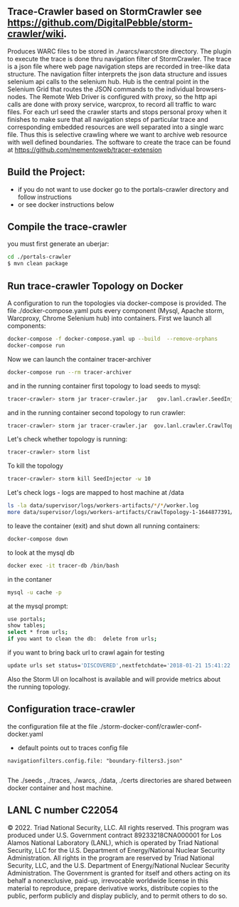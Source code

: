## Trace-Crawler  based on StormCrawler see https://github.com/DigitalPebble/storm-crawler/wiki. 
Produces WARC files to be stored in ./warcs/warcstore directory.
The plugin to execute the trace  is done thru navigation filter of StormCrawler.
The trace is a json file where web page navigation steps are recorded in tree-like data structure.
The navigation filter interprets the json data structure and issues selenium api calls to the selenium hub. Hub is the central point in the Selenium Grid that routes the JSON  commands to the individual browsers-nodes. The Remote Web Driver is configured with proxy, so the http api calls are done with  proxy service, warcprox, to record all traffic to warc files. 
For each url seed the crawler starts and stops personal proxy when it finishes to make sure that all navigation steps of particular trace and corresponding embedded resources are well separated into a single warc file. Thus this is selective crawling where we want to archive web resource with well defined boundaries.
The software to create the trace  can be found at https://github.com/mementoweb/tracer-extension

## Build the Project:
* if you do not want to use docker go to the portals-crawler directory and follow instructions 
* or see docker instructions below
 
## Compile the trace-crawler

 you must first generate an uberjar:

``` sh
cd ./portals-crawler
$ mvn clean package
```   



## Run trace-crawler Topology on Docker
A configuration to run the topologies via docker-compose is provided. 
The file ./docker-compose.yaml puts every component (Mysql, Apache storm, Warcproxy, Chrome Selenium hub) into  containers.
First we launch all components:



``` sh
docker-compose -f docker-compose.yaml up --build  --remove-orphans
docker-compose run

```
Now we can launch the container tracer-archiver
``` sh
docker-compose run --rm tracer-archiver
```
and in the running container first  topology to load seeds to mysql:
``` sh
tracer-crawler> storm jar tracer-crawler.jar   gov.lanl.crawler.SeedInjector /seeds seedswithtraces.txt   -conf crawler-conf-docker.yaml
```
and in the running container second  topology to run crawler:
``` sh
tracer-crawler> storm jar tracer-crawler.jar  gov.lanl.crawler.CrawlTopology -conf crawler-conf-docker.yaml
```

Let's check whether topology is running:
``` sh
tracer-crawler> storm list
```
To kill the topology
``` sh
tracer-crawler> storm kill SeedInjector -w 10
```
Let's check logs - logs are mapped to host machine at /data
``` sh
ls -la data/supervisor/logs/workers-artifacts/*/*/worker.log
more data/supervisor/logs/workers-artifacts/CrawlTopology-1-1644877391/6700/worker.log
```
to leave the container (exit) and shut down all running containers:
``` sh
docker-compose down
```

to look at the mysql db
``` sh
docker exec -it tracer-db /bin/bash
```
in the contaner
``` sh
mysql -u cache -p 
```
at  the mysql prompt:
``` sh
use portals;
show tables;
select * from urls;
if you want to clean the db:  delete from urls;
```
if you want to bring back url to crawl again  for testing 
``` sh
update urls set status='DISCOVERED',nextfetchdate='2018-01-21 15:41:22' where url='https://wormbase.org/species/c_elegans/gene/WBGene00006604#0-9g-3';
```
Also the Storm UI on localhost is available and will provide metrics about the running topology.
## Configuration trace-crawler
the  configuration file at  the file ./storm-docker-conf/crawler-conf-docker.yaml 
* default points out to traces config file
``` 
navigationfilters.config.file: "boundary-filters3.json"
  
```
The ./seeds , ./traces, ./warcs, ./data, ./certs directories are shared between docker container and host machine. 
## LANL C number C22054
© 2022. Triad National Security, LLC. All rights reserved.
This program was produced under U.S. Government contract 89233218CNA000001 for Los Alamos
National Laboratory (LANL), which is operated by Triad National Security, LLC for the U.S.
Department of Energy/National Nuclear Security Administration. All rights in the program are
reserved by Triad National Security, LLC, and the U.S. Department of Energy/National Nuclear
Security Administration. The Government is granted for itself and others acting on its behalf a
nonexclusive, paid-up, irrevocable worldwide license in this material to reproduce, prepare
derivative works, distribute copies to the public, perform publicly and display publicly, and to permit
others to do so.
